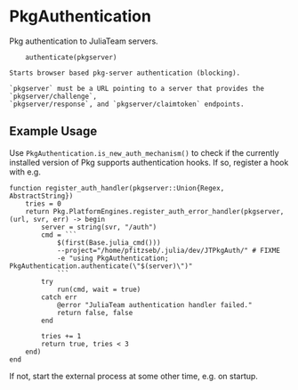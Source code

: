 # PkgAuthentication

Pkg authentication to JuliaTeam servers.

```
    authenticate(pkgserver)

Starts browser based pkg-server authentication (blocking).

`pkgserver` must be a URL pointing to a server that provides the `pkgserver/challenge`,
`pkgserver/response`, and `pkgserver/claimtoken` endpoints.
```

## Example Usage

Use `PkgAuthentication.is_new_auth_mechanism()` to check if the currently installed
version of Pkg supports authentication hooks. If so, register a hook with e.g.
``````
function register_auth_handler(pkgserver::Union{Regex, AbstractString})
    tries = 0
    return Pkg.PlatformEngines.register_auth_error_handler(pkgserver, (url, svr, err) -> begin
        server = string(svr, "/auth")
        cmd = ```
            $(first(Base.julia_cmd()))
            --project="/home/pfitzseb/.julia/dev/JTPkgAuth/" # FIXME
            -e "using PkgAuthentication; PkgAuthentication.authenticate(\"$(server)\")"
            ```
        try
            run(cmd, wait = true)
        catch err
            @error "JuliaTeam authentication handler failed."
            return false, false
        end

        tries += 1
        return true, tries < 3
    end)
end
``````

If not, start the external process at some other time, e.g. on startup.
